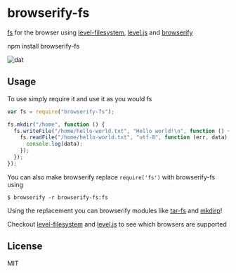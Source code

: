 # browserify-fs

[fs](http://nodejs.org/api/fs.html) for the browser using
[level-filesystem](https://github.com/mafintosh/level-filesystem),
[level.js](https://github.com/maxogden/level.js) and 
[browserify](https://github.com/substack/node-browserify)

npm install browserify-fs

![dat](https://img.shields.io/badge/Development%20sponsored%20by-dat-green.svg?style=flat)

## Usage

To use simply require it and use it as you would fs

```js
var fs = require("browserify-fs");

fs.mkdir("/home", function () {
  fs.writeFile("/home/hello-world.txt", "Hello world!\n", function () {
    fs.readFile("/home/hello-world.txt", "utf-8", function (err, data) {
      console.log(data);
    });
  });
});
```

You can also make browserify replace `require('fs')` with browserify-fs using

```
$ browserify -r browserify-fs:fs
```

Using the replacement you can browserify modules like 
[tar-fs](https://github.com/mafintosh/tar-fs) and 
[mkdirp](https://github.com/substack/node-mkdirp)!

Checkout [level-filesystem](https://github.com/mafintosh/level-filesystem) and 
[level.js](https://github.com/maxogden/level.js) to see which browsers are 
supported

## License

MIT
